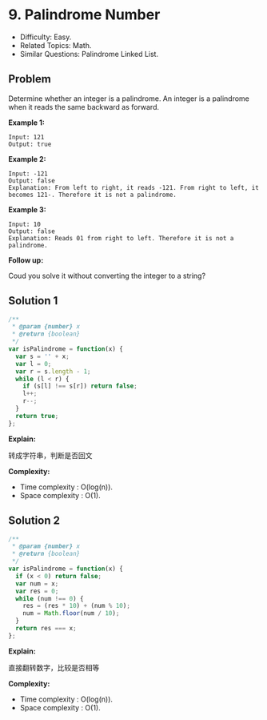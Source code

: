 # 9. Palindrome Number

- Difficulty: Easy.
- Related Topics: Math.
- Similar Questions: Palindrome Linked List.

## Problem

Determine whether an integer is a palindrome. An integer is a palindrome when it reads the same backward as forward.

**Example 1:**

```
Input: 121
Output: true
```

**Example 2:**

```
Input: -121
Output: false
Explanation: From left to right, it reads -121. From right to left, it becomes 121-. Therefore it is not a palindrome.
```

**Example 3:**

```
Input: 10
Output: false
Explanation: Reads 01 from right to left. Therefore it is not a palindrome.
```

**Follow up:**

Coud you solve it without converting the integer to a string?

## Solution 1

```javascript
/**
 * @param {number} x
 * @return {boolean}
 */
var isPalindrome = function(x) {
  var s = '' + x;
  var l = 0;
  var r = s.length - 1;
  while (l < r) {
    if (s[l] !== s[r]) return false;
    l++;
    r--;
  }
  return true;
};
```

**Explain:**

转成字符串，判断是否回文

**Complexity:**

* Time complexity : O(log(n)).
* Space complexity : O(1).

## Solution 2

```javascript
/**
 * @param {number} x
 * @return {boolean}
 */
var isPalindrome = function(x) {
  if (x < 0) return false;
  var num = x;
  var res = 0;
  while (num !== 0) {
    res = (res * 10) + (num % 10);
    num = Math.floor(num / 10);
  }
  return res === x;
};
```

**Explain:**

直接翻转数字，比较是否相等

**Complexity:**

* Time complexity : O(log(n)).
* Space complexity : O(1).
